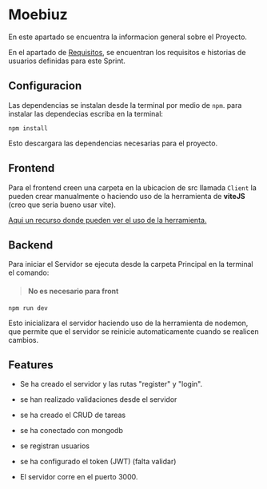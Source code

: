 # Moebiuz

En este apartado se encuentra la informacion general sobre el Proyecto.

En el apartado de [Requisitos](./requeriments.md), se encuentran los requisitos e historias de usuarios definidas para este Sprint.

## Configuracion

Las dependencias se instalan desde la terminal por medio de `npm`. para instalar las dependecias escriba en la terminal:

```
npm install
```

Esto descargara las dependencias necesarias para el proyecto.

## Frontend

Para el frontend creen una carpeta en la ubicacion de src llamada `Client` la pueden crear manualmente o haciendo uso de la herramienta de **viteJS** (creo que seria bueno usar vite).

[Aqui un recurso donde pueden ver el uso de la herramienta.](https://www.youtube.com/watch?v=UX4gvort2TU)

## Backend

Para iniciar el Servidor se ejecuta desde la carpeta Principal en la terminal el comando:

> #### No es necesario para front

```
npm run dev
```

Esto inicializara el servidor haciendo uso de la herramienta de nodemon, que permite que el servidor se reinicie automaticamente cuando se realicen cambios.

## Features

- Se ha creado el servidor y las rutas "register" y "login".

- se han realizado validaciones desde el servidor

- se ha creado el CRUD de tareas

- se ha conectado con mongodb

- se registran usuarios

- se ha configurado el token (JWT) (falta validar)

- El servidor corre en el puerto 3000.

